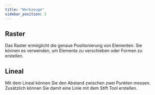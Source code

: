 ```yaml
---
title: "Werkzeuge"
sidebar_position: 3
---
```


## Raster

Das Raster ermöglicht die genaue Positionierung von Elementen. Sie können es verwenden, um Elemente zu verschieben oder Formen zu erstellen.

## Lineal

Mit dem Lineal können Sie den Abstand zwischen zwei Punkten messen. Zusätzlich können Sie damit eine Linie mit dem Stift Tool erstellen.
